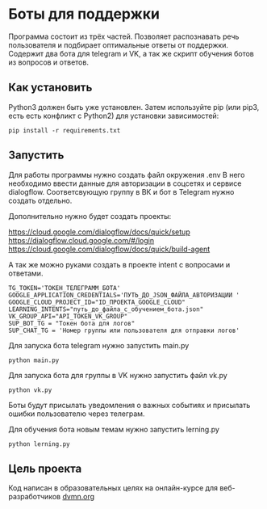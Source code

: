 # Боты для поддержки

Программа состоит из трёх частей. Позволяет распознавать речь пользователя и подбирает оптимальные ответы от поддержки.
Содержит два бота для telegram и VK, а так же скрипт обучения ботов из вопросов и ответов.


## Как установить

Python3 должен быть уже установлен. Затем используйте pip (или pip3, есть есть конфликт с Python2) для установки зависимостей:

```
pip install -r requirements.txt
```

## Запустить


Для работы программы нужно создать файл окружения .env
В него необходимо ввести данные для авторизации в соцсетях и сервисе dialogflow.
Соответсвующую группу в ВК и бот в Telegram нужно создать отдельно.

Дополнительно нужно будет создать проекты:

https://cloud.google.com/dialogflow/docs/quick/setup
https://dialogflow.cloud.google.com/#/login
https://cloud.google.com/dialogflow/docs/quick/build-agent

А так же можно руками создать в проекте intent  с вопросами и ответами.


```
TG_TOKEN='ТОКЕН_ТЕЛЕГРАММ_БОТА'
GOOGLE_APPLICATION_CREDENTIALS='ПУТЬ_ДО_JSON_ФАЙЛА_АВТОРИЗАЦИИ '
GOOGLE_CLOUD_PROJECT_ID="ID_ПРОЕКТА_GOOGLE_CLOUD"
LEARNING_INTENTS="путь_до_файла_с_обучением_бота.json"
VK_GROUP_API="API_TOKEN_VK_GROUP"
SUP_BOT_TG = "Токен бота для логов"
SUP_CHAT_TG = 'Номер группы или пользователя для отправки логов'
```

Для запуска бота telegram нужно запустить main.py

```
python main.py
```

Для запуска бота для группы в VK нужно запустить файл vk.py

```
python vk.py
```
Боты будут присылать уведомления о важных событиях и присылать ошибки пользователю через телеграм.

Для обучения бота новым темам нужно запустить lerning.py

```
python lerning.py
```

## Цель проекта

Код написан в образовательных целях на онлайн-курсе для веб-разработчиков [dvmn.org](dvmn.org)